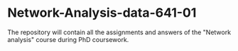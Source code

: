 # Network-Analysis-data-641-01
The repository will contain all the assignments and answers of the "Network analysis" course during PhD coursework.
